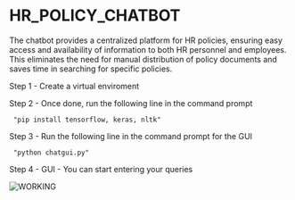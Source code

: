 # HR_POLICY_CHATBOT
The chatbot provides a centralized platform for HR policies, ensuring easy access and availability of information to both HR personnel and employees. This eliminates the need for manual distribution of policy documents and saves time in searching for specific policies.

Step 1 - Create a virtual enviroment 


Step 2 - Once done, run the following line in the command prompt 

     "pip install tensorflow, keras, nltk"

Step 3 - Run the following line in the command prompt for the GUI 
                                                          
     "python chatgui.py"

Step 4 - GUI - You can start entering your queries



![WORKING](https://github.com/RoopreetSaluja/HR_POLICY_CHATBOT/assets/73687301/ab8b22ad-05b7-4b7f-af3e-8f5bfb400901)




